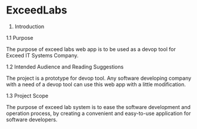 # ExceedLabs
1.	Introduction

1.1	Purpose

The purpose of exceed labs web app is to be used as a devop tool for Exceed IT Systems Company.

1.2	Intended Audience and Reading Suggestions

The project is a prototype for devop tool. Any software developing company with a need of a devop tool can use this web app with a little modification.

1.3	Project Scope

The purpose of exceed lab system is to ease the software development and operation process, by creating a convenient and easy-to-use application for software developers.
